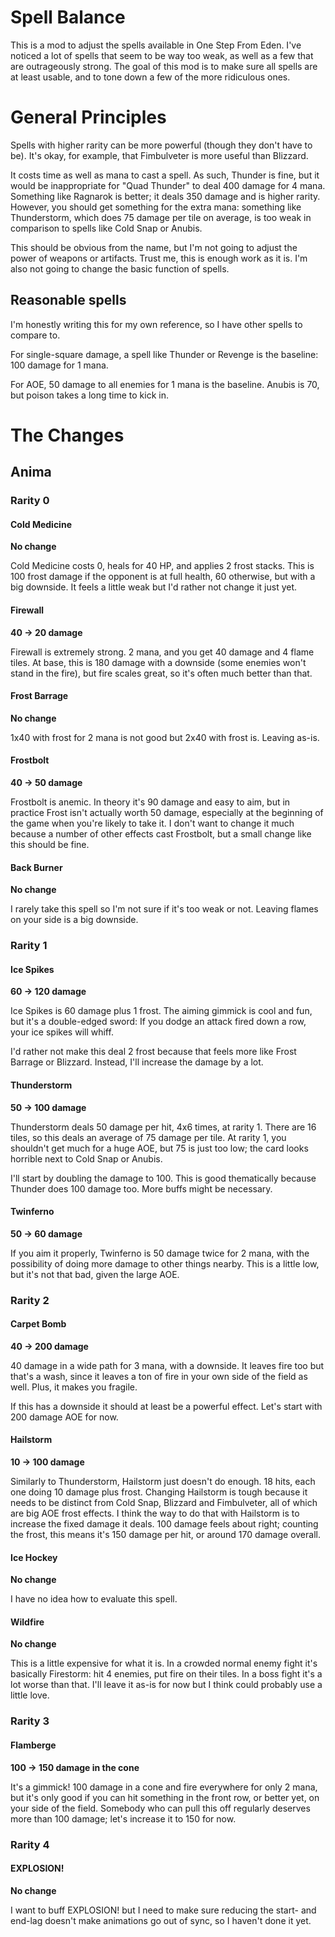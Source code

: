 # Spell Balance

This is a mod to adjust the spells available in One Step From Eden. I've noticed a lot of spells that seem to be way too weak, as well as a few that are outrageously strong. The goal of this mod is to make sure all spells are at least usable, and to tone down a few of the more ridiculous ones.

# General Principles

Spells with higher rarity can be more powerful (though they don't have to be). It's okay, for example, that Fimbulveter is more useful than Blizzard.

It costs time as well as mana to cast a spell. As such, Thunder is fine, but it would be inappropriate for "Quad Thunder" to deal 400 damage for 4 mana. Something like Ragnarok is better; it deals 350 damage and is higher rarity. However, you should get something for the extra mana: something like Thunderstorm, which does 75 damage per tile on average, is too weak in comparison to spells like Cold Snap or Anubis.

This should be obvious from the name, but I'm not going to adjust the power of weapons or artifacts. Trust me, this is enough work as it is. I'm also not going to change the basic function of spells.

## Reasonable spells

I'm honestly writing this for my own reference, so I have other spells to compare to.

For single-square damage, a spell like Thunder or Revenge is the baseline: 100 damage for 1 mana.

For AOE, 50 damage to all enemies for 1 mana is the baseline. Anubis is 70, but poison takes a long time to kick in.

# The Changes

## Anima

### Rarity 0

#### Cold Medicine

**No change**

Cold Medicine costs 0, heals for 40 HP, and applies 2 frost stacks. This is 100 frost damage if the opponent is at full health, 60 otherwise, but with a big downside. It feels a little weak but I'd rather not change it just yet.

#### Firewall

**40 -> 20 damage**

Firewall is extremely strong. 2 mana, and you get 40 damage and 4 flame tiles. At base, this is 180 damage with a downside (some enemies won't stand in the fire), but fire scales great, so it's often much better than that.

#### Frost Barrage

**No change**

1x40 with frost for 2 mana is not good but 2x40 with frost is. Leaving as-is.

#### Frostbolt

**40 -> 50 damage**

Frostbolt is anemic. In theory it's 90 damage and easy to aim, but in practice Frost isn't actually worth 50 damage, especially at the beginning of the game when you're likely to take it. I don't want to change it much because a number of other effects cast Frostbolt, but a small change like this should be fine.

#### Back Burner

**No change**

I rarely take this spell so I'm not sure if it's too weak or not. Leaving flames on your side is a big downside.

### Rarity 1

#### Ice Spikes

**60 -> 120 damage**

Ice Spikes is 60 damage plus 1 frost. The aiming gimmick is cool and fun, but it's a double-edged sword: If you dodge an attack fired down a row, your ice spikes will whiff.

I'd rather not make this deal 2 frost because that feels more like Frost Barrage or Blizzard. Instead, I'll increase the damage by a lot.

#### Thunderstorm

**50 -> 100 damage**

Thunderstorm deals 50 damage per hit, 4x6 times, at rarity 1. There are 16 tiles, so this deals an average of 75 damage per tile. At rarity 1, you shouldn't get much for a huge AOE, but 75 is just too low; the card looks horrible next to Cold Snap or Anubis.

I'll start by doubling the damage to 100. This is good thematically because Thunder does 100 damage too. More buffs might be necessary.

#### Twinferno

**50 -> 60 damage**

If you aim it properly, Twinferno is 50 damage twice for 2 mana, with the possibility of doing more damage to other things nearby. This is a little low, but it's not that bad, given the large AOE.

### Rarity 2

#### Carpet Bomb

**40 -> 200 damage**

40 damage in a wide path for 3 mana, with a downside. It leaves fire too but that's a wash, since it leaves a ton of fire in your own side of the field as well. Plus, it makes you fragile.

If this has a downside it should at least be a powerful effect. Let's start with 200 damage AOE for now.

#### Hailstorm

**10 -> 100 damage**

Similarly to Thunderstorm, Hailstorm just doesn't do enough. 18 hits, each one doing 10 damage plus frost. Changing Hailstorm is tough because it needs to be distinct from Cold Snap, Blizzard and Fimbulveter, all of which are big AOE frost effects. I think the way to do that with Hailstorm is to increase the fixed damage it deals. 100 damage feels about right; counting the frost, this means it's 150 damage per hit, or around 170 damage overall.

#### Ice Hockey

**No change**

I have no idea how to evaluate this spell.

#### Wildfire

**No change**

This is a little expensive for what it is. In a crowded normal enemy fight it's basically Firestorm: hit 4 enemies, put fire on their tiles. In a boss fight it's a lot worse than that. I'll leave it as-is for now but I think could probably use a little love.

### Rarity 3

#### Flamberge

**100 -> 150 damage in the cone**

It's a gimmick! 100 damage in a cone and fire everywhere for only 2 mana, but it's only good if you can hit something in the front row, or better yet, on your side of the field. Somebody who can pull this off regularly deserves more than 100 damage; let's increase it to 150 for now.

### Rarity 4

#### EXPLOSION!

**No change**

I want to buff EXPLOSION! but I need to make sure reducing the start- and end-lag doesn't make animations go out of sync, so I haven't done it yet.

